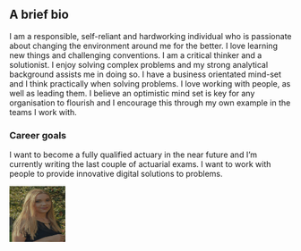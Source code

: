 ## A brief bio

I am a responsible, self-reliant and hardworking individual who is passionate about changing the environment around me for the better. I love learning new things and challenging conventions. I am a critical thinker and a solutionist. I enjoy solving complex problems and my strong analytical background assists me in doing so. I have a business orientated mind-set and I think practically when solving problems. I love working with people, as well as leading them. I believe an optimistic mind set is key for any organisation to flourish and I encourage this through my own example in the teams I work with.

### Career goals

I want to become a fully qualified actuary in the near future and I’m currently writing the last couple of actuarial exams. I want to work with people to provide innovative digital solutions to problems. 

<img src="https://github.com/vDanielle24/vDanielle24.github.io/blob/main/Danielle.jpg" width="100" height="100">


